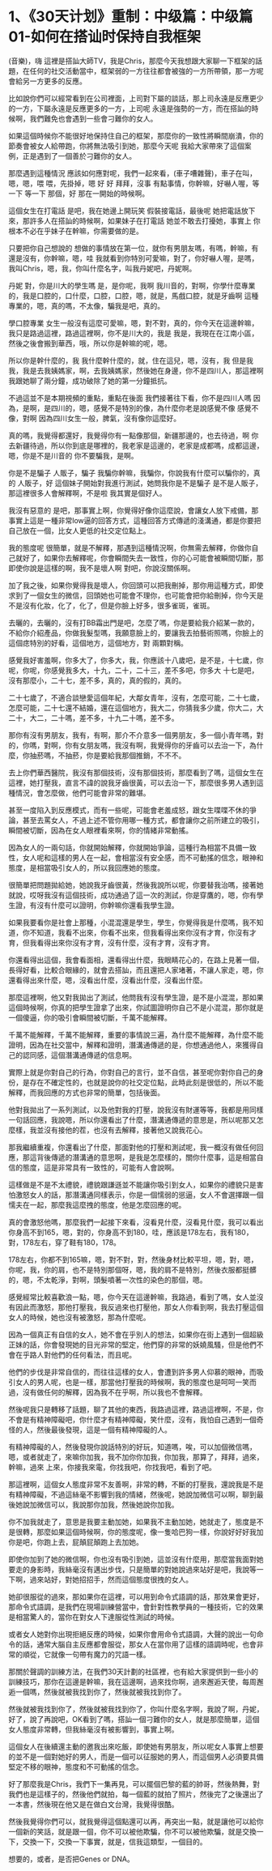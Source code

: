 # 1、《30天计划》重制：中级篇：中级篇01-如何在搭讪时保持自我框架

(音樂)，嗨 這裡是搭訕大師TV，我是Chris，那麼今天我想跟大家聊一下框架的話題，在任何的社交活動當中，框架弱的一方往往都會被強的一方所帶領，那一方呢 會給另一方更多的反應。

比如說你們可以經常看到在公司裡面，上司對下屬的談話，那上司永遠是反應更少的一方，下屬永遠是反應更多的一方，上司呢 永遠是強勢的一方，而在搭訕的時候啊，我們難免也會遇到一些會刁難你的女人。

如果這個時候你不能很好地保持住自己的框架，那麼你的一致性將瞬間崩潰，你的節奏會被女人給帶跑，你將無法吸引到她，那麼今天呢 我給大家帶來了這個案例，正是遇到了一個善於刁難你的女人。

那麼遇到這種情況 應該如何應對呢，我們一起來看，(車子嘈雜聲)，車子在叫，嗯，嗯，喂 喂，先掛掉，嗯 好 好 拜拜，沒事 有點事情，你幹嘛，好嚇人喔，等一下 等一下 那個，好 那在一開始的時候啊。

這個女生在打電話 是吧，我在她邊上開玩笑 假裝接電話，最後呢 她把電話放下來，那許多人在搭訕的時候啊，如果妹子在打電話 她並不敢去打擾她，事實上 你根本不必在乎妹子在幹嘛，你需要做的是。

只要把你自己想說的 想做的事情放在第一位，就你有男朋友嗎，有嗎，幹嘛，有還是沒有，你幹嘛，嗯，哇 我就看到你特別可愛嘛，對了，你好嚇人喔，是嗎，我叫Chris，嗯，我，你叫什麼名字，叫我丹妮吧，丹妮啊。

丹妮 對，你是川大的學生嗎 是，是你呢，我啊 我川音的，對啊，你學什麼專業的，我是口腔的，口什麼，口腔，口腔，嗯，就是，馬戲口腔，就是牙齒啊 這種專業的，嗯，真的嗎，不太像，騙我是吧，真的。

學口腔專業 女生一般沒有這麼可愛嘛，嗯，對不對，真的，你今天在這邊幹嘛，我只是路過這裡，路過這裡啊，你不是川大的，我是 我是，我現在在江南小區，然後之後會搬到華西，哦，所以你是幹嘛的呢，嗯。

所以你是幹什麼的，我 我什麼幹什麼的，就，住在這兒，嗯，沒有，我 但是我 我，我是去我姨媽家，啊，去我姨媽家，然後她在身邊，你不是四川人，那這裡啊 我跟她聊了兩分鐘，成功破除了她的第一分鐘抵抗。

不過這並不是本期視頻的重點，重點在後面 我們接著往下看，你不是四川人嗎 因為，是啊，是四川的，嗯，感覺不是特別的像，為什麼你老是說感覺不像 感覺不像，對啊 因為四川女生一般，脾氣，沒有像你這麼好。

真的嗎，我覺得都還好，我覺得你有一點像那個，新疆那邊的，也去待過，啊 你去新疆待過，所以你到底是哪裡的，我老家是這邊的，老家是成都嗎，成都這邊，嗯，你是不是川音的 你不要騙我，是啊。

你是不是騙子 人販子，騙子 我騙你幹嘛，我騙你，你說我有什麼可以騙你的，真的 人販子，好 這個妹子開始對我進行測試，她問我你是不是騙子 是不是人販子，那這裡很多人會解釋啊，不是啦 我其實是個好人。

我沒有惡意的 是吧，那事實上啊，你覺得好像你這麼說，會讓女人放下戒備，那事實上這是一種非常low逼的回答方式，這種回答方式傳遞的淺溝通，都是你要把自己放在一個，比女人更低的社交定位點上。

我的態度呢 很簡單，就是不解釋，那遇到這種情況啊，你無需去解釋，你做你自己就好了，如果你去解釋呢，你會瞬間失去一致性，你的心可能會被瞬間切斷，那即使你說是這樣的啊，我不是壞人啊 對吧，你說沒關係啊。

加了我之後，如果你覺得我是壞人，你回頭可以把我刪掉，那你用這種方式，即使求到了一個女生的微信，回頭她也可能會不理你，也可能會把你給刪掉，你今天是不是沒有化妝，化了，化了，但是你臉上好多，很多雀斑，雀斑。

去曬的，去曬的，沒有打BB霜出門是吧，怎麼了嗎，你是要給我介紹某一款的，不給你介紹產品，你做我髮型嗎，我願意臉上的，要讓我去拍藝術照嗎，你臉上的這個痣特別的好看，這個地方，這個地方，對 兩顆對稱。

感覺我好害羞啊，你多大了，你多大，我，你應該十八歲吧，是不是，十七歲，你呢，你呢，你感覺我多大，十九，二十，二十三，差不多吧，你多大 十七是吧，沒有那麼小，二十七，差不多，真的，真的假的，真的。

二十七歲了，不適合談戀愛這個年紀，大鄰女青年，沒有，怎麼可能，二十七歲，怎麼可能，二十七還不結婚，還在這個地方，我大二，你猜我多少歲，你大二，大二十，大二，二十嗎，差不多，十九二十嗎，差不多。

那你有沒有男朋友，我有，有啊，那介不介意多一個男朋友，多一個小青年嗎，對的，你嗎，對啊，你有女朋友嗎，我沒有啊，我覺得你的牙齒可以去治一下，為什麼，你抽菸嗎，不抽菸，你是要給我那個推銷，不不不。

去上你們華西醫院，我沒有那個技術，沒有那個技術，那麼看到了嗎，這個女生在這裡，她打壓我，直言不諱的說我牙齒很黃，可以去治一下，那麼很多男人遇到這種情況，會怎麼做，他們可能會非常的難堪。

甚至一度陷入到反應模式，而有一些呢，可能會老羞成怒，跟女生喋喋不休的爭論，甚至去罵女人，不過上述不管你用哪一種方式，都會讓你之前所建立的吸引，瞬間被切斷，因為在女人眼裡看來啊，你的情緒非常動搖。

因為女人的一兩句話，你就開始解釋，你就開始爭論，這種行為相當不具備一致性，女人呢和這樣的男人在一起，會相當沒有安全感，而不可動搖的信念，眼神和態度，是相當吸引女人的，所以我回應她的態度。

很簡單把問題拋給她，她說我牙齒很黃，然後我說所以呢，你要替我治嗎，接著她就說，哎呀我沒有這個技術，成功通過了這一次的測試，你是穿鷹的，嗯，你有學生證，有沒有什麼可以證明，你幹嘛你還看我學生證。

如果我要看你是社會上那種，小混混還是學生，學生，你覺得我是什麼嗎，我不知道，你不知道，我看不出來，你看不出來，但我看得出來你沒有才育，你沒有才育，但我看得出來你沒有才育，沒有什麼，沒有才育，沒有才育。

你還看得出這個，我會看面相，還看得出什麼，我眼睛花心的，在路上見著一個，長得好看，比較合眼緣的，就會去搭訕，而且還把人家堵著，不讓人家走，嗯，你還看得出來什麼，嗯，沒看出什麼，沒看出什麼，沒看出什麼。

那麼這裡啊，他又對我拋出了測試，他問我有沒有學生證，是不是小混混，那如果這個時候啊，你真的把學生證拿了出來，你試圖證明你自己不是小混混，那你就是一個傻逼，你的吸引會瞬間被切斷，千萬不能解釋。

千萬不能解釋，千萬不能解釋，重要的事情說三遍，為什麼不能解釋，為什麼不能證明，因為在社交當中，解釋和證明，潛溝通傳遞的是，你想通過他人，來獲得自己的認同感，這個潛溝通傳遞的信息啊。

實際上就是你對自己的行為，你對自己的言行，並不自信，甚至呢你對你自己的身份，是存在不確定性的，也就是說你的社交定位點，此時此刻是很低的，所以不能解釋，而我回應的方式也非常的簡單，包括後面。

他對我拋出了一系列測試，以及他對我的打壓，說我沒有財運等等，我都是用同樣一句話回應，我說嗯，所以你還看出了什麼，潛溝通傳遞的意思是，所以呢那又怎麼樣，我並沒有接他的茬，也沒有去解釋，接著他又說我花心。

那我繼續重複，你還看出了什麼，那面對他的打壓和測試呢，我一概沒有做任何回應，那這背後傳遞的潛溝通的意思啊，是我是怎麼樣的，關你什麼事，這是相當自信的態度，這是非常具有一致性的，可能有人會說啊。

這樣做是不是不太禮貌，禮貌跟謙遜並不能讓你吸引到女人，如果你的禮貌只是害怕激怒女人的話，那潛溝通同樣表示，你是一個懦弱的慫逼，女人不會選擇跟一個懦夫在一起，那麼我這麼拽的態度，他是怎麼回應的呢。

真的會激怒他嗎，那麼我們一起接下來看，沒看見什麼，沒看見什麼，我可以看出你身高不到165，嗯，對的，你身高不到180，哇，應該是178左右，我有180，對，178左右，穿了鞋有180，178。

178左右，你都不到165嘛，嗯，對不對，對，然後身材比較平坦，嗯，對，嗯，你呢，我，你的肩，也不是特別那個呀，嗯，我的肩不是特別，然後衣服都挺髒的，嗯，不太乾淨，對啊，頭髮噴著一次性的染色的那個，嗯。

感覺經常比較喜歡浪一點，嗯，你今天在這邊幹嘛，我路過，看到了嗎，女人並沒有因此而激怒，那他打壓我，我反過來也打壓他，那女人你看到啊，我去打壓這個女人的時候，她也沒有被激怒，那為什麼呢。

因為一個真正有自信的女人，她不會在乎別人的想法，如果你在街上遇到一個超級正妹的話，你會發現她的目光非常的堅定，他們穿的非常的妖嬈風騷，但是他們不會在乎路人對他們的任何看法，而且呢。

他們的步伐是非常自信的，而往往這樣的女人，會遭到許多男人仰慕的眼神，而吸引女人的男人呢，也是一樣，那當他打壓我的時候啊，我的態度也是呵呵一笑而過，沒有做任何的解釋，因為我不在乎啊，所以我也不會解釋。

然後呢我只是轉移了話題，聊了其他的東西，我路過這裡，路過這裡啊，不是，你不會是有精神障礙吧，你什麼才有精神障礙，笑什麼，沒有，我怕自己遇到一個奇怪的人，然後最後發現，這是一個有精神障礙的人。

有精神障礙的人，然後發現你說話特別的好玩，知道嗎，唉，可以加個微信嗎，嗯，或者就走了，來嘛你加我，我不加你你加我，你加我，那算了，拜拜，過來，幹嘛，過來 上來，你接我來電，你找我吧，你找我吧，看到了吧。

那這裡啊，這個女人態度非常不友善啊，非常的轉，不斷的打壓我，還說我是不是有精神障礙，不過這絲毫不影響到我的情緒，然後呢，她說加微信可以啊，聊到最後她說加微信可以，我說那你加我，然後她說你加我。

你不加我就走了，意思是我要主動加她，如果我不主動加她，她就走了，態度是不是很轉，那麼如果這個時候啊，你的態度呢，像一隻哈巴狗一樣，你說好好好我加你是吧，你跑上去，屁顛屁顛跑上去加她。

即使你加到了她的微信啊，你也沒有吸引到她，這並沒有什麼用，那麼當我面對她要走的身影時，我絲毫沒有邁出步伐，只是簡單的對她說過來站好是吧，我說等一下啊，過來站好，對她招招手，然而這個態度很拽的女人。

她卻很服從的過來，那如果你在這裡，可以用到命令式語調的話，那效果會更好，那命令式語調，是我們在現場訓練營當中，會針對性教學員的一種技術，它的效果是相當驚人的，當你在對女人下達服從性測試的時候。

或者女人她對你出現拒絕反應的時候，如果你會用命令式語調，大聲的說出一句命令的話，通常大腦自主反應都會服從，那女人在當你用了這樣的語調時呢，也會非常的順從，它就像一句帶有魔力的咒語一樣。

那關於聲調的訓練方法，在我們30天計劃的社區裡，也有給大家提供到一些小的訓練技巧，那你在這邊是幹嘛，我在這邊啊，過來找你啊，過來邂逅天使，每周邂逅一個嗎，然後就被我找到你了，然後就被我找到你了。

然後就被我找到你了，然後就被我找到你了，你叫什麼名字啊，我說了啊，丹妮，好了，說了再說吧，OK看到了嗎，搭訕一個刁難你的女人，就是那麼簡單，這個女人態度非常轉，但我絲毫沒有被影響到，事實上啊。

這個女人在後續還主動的邀我出來吃飯，即使她有男朋友，所以呢女人事實上想要的並不是一個對她好的男人，而是一個可以征服她的男人，而這個男人必須要具備堅定不移的眼神，態度和不可動搖的信念。

好了那麼我是Chris，我們下一集再見，可以擺個巴黎的藍的帥哥，然後熱舞，對我們也是這樣子的，然後他們就拍，每一個藍的就拍了照片，然後完了之後還出了一本書，然後現在他又是在做白文台灣，我覺得很酷。

然後我覺得你們可以，就我覺得這個點還可以再，再突出一點，就是讓他可以給你一個新的笑話，就是跟一個，你不可以被他欺騙，你不可以被他欺騙，就是交換一下，交換一下，交換一下事實，就是，信我這類型，一個目的。

想要的，或者，是否把Genes or DNA。